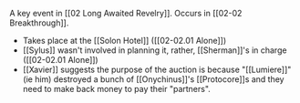 A key event in [[02 Long Awaited Revelry]]. Occurs in [[02-02 Breakthrough]].
* Takes place at the [[Solon Hotel]] ([[02-02.01 Alone]])
* [[Sylus]] wasn't involved in planning it, rather, [[Sherman]]'s in charge ([[02-02.01 Alone]])
* [[Xavier]] suggests the purpose of the auction is because "[[Lumiere]]" (ie him) destroyed a bunch of [[Onychinus]]'s [[Protocore]]s and they need to make back money to pay their "partners".